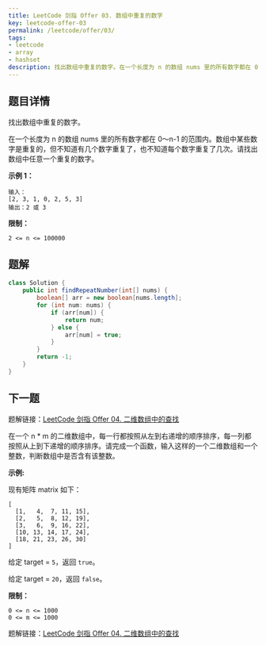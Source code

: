 ```yaml
---
title: LeetCode 剑指 Offer 03. 数组中重复的数字
key: leetcode-offer-03
permalink: /leetcode/offer/03/
tags:
- leetcode
- array
- hashset
description: 找出数组中重复的数字。在一个长度为 n 的数组 nums 里的所有数字都在 0～n-1 的范围内。数组中某些数字是重复的，但不知道有几个数字重复了，也不知道每个数字重复了几次。请找出数组中任意一个重复的数字。
---
```


## 题目详情

找出数组中重复的数字。

在一个长度为 n 的数组 nums 里的所有数字都在 0～n-1 的范围内。数组中某些数字是重复的，但不知道有几个数字重复了，也不知道每个数字重复了几次。请找出数组中任意一个重复的数字。

**示例 1：**

```
输入：
[2, 3, 1, 0, 2, 5, 3]
输出：2 或 3 
```

**限制：**

```
2 <= n <= 100000
```

<!--more-->

## 题解

```java
class Solution {
    public int findRepeatNumber(int[] nums) {
        boolean[] arr = new boolean[nums.length];
        for (int num: nums) {
            if (arr[num]) {
                return num;
            } else {
                arr[num] = true;
            }
        }
        return -1;
    }
}
```

## 下一题

题解链接：[LeetCode 剑指 Offer 04. 二维数组中的查找](/leetcode/offer/04/)

在一个 n * m 的二维数组中，每一行都按照从左到右递增的顺序排序，每一列都按照从上到下递增的顺序排序。请完成一个函数，输入这样的一个二维数组和一个整数，判断数组中是否含有该整数。


**示例:**

现有矩阵 matrix 如下：

```
[
  [1,   4,  7, 11, 15],
  [2,   5,  8, 12, 19],
  [3,   6,  9, 16, 22],
  [10, 13, 14, 17, 24],
  [18, 21, 23, 26, 30]
]
```

给定 target = `5`，返回 `true`。

给定 target = `20`，返回 `false`。


**限制：**

```
0 <= n <= 1000
0 <= m <= 1000
```

题解链接：[LeetCode 剑指 Offer 04. 二维数组中的查找](/leetcode/offer/04/)